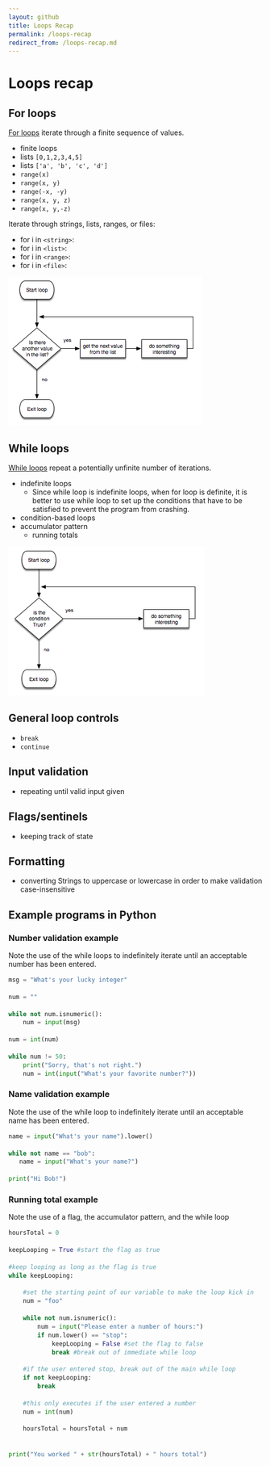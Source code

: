 ```yaml
---
layout: github
title: Loops Recap
permalink: /loops-recap
redirect_from: /loops-recap.md
---
```


# Loops recap

## For loops

[For loops](loops-for.md) iterate through a finite sequence of values.

- finite loops
- lists `[0,1,2,3,4,5]`
- lists `['a', 'b', 'c', 'd']`
- `range(x)`
- `range(x, y)`
- `range(-x, -y)`
- `range(x, y, z)`
- `range(x, y,-z)`

Iterate through strings, lists, ranges, or files:

- for i in `<string>`:
- for i in `<list>`:
- for i in `<range>`:
- for i in `<file>`:

![For loop flow chart](./content/images/loops/For_loops_in_Python_flow_chart.png "For_loops_in_Python_flow_chart.png")

## While loops

[While loops](loops-while.md) repeat a potentially unfinite number of iterations.

- indefinite loops
  - Since while loop is indefinite loops, when for loop is definite, it is better to use while loop to set up the conditions that have to be satisfied to prevent the program from crashing.
- condition-based loops
- accumulator pattern
  - running totals

![While loop flow chart](./content/images/loops/While_loop_flow_chart.png "While_loop_flow_chart.png")

## General loop controls

- `break`
- `continue`

## Input validation

- repeating until valid input given

## Flags/sentinels

- keeping track of state

## Formatting

- converting Strings to uppercase or lowercase in order to make validation case-insensitive

## Example programs in Python

### Number validation example

Note the use of the while loops to indefinitely iterate until an acceptable number has been entered.

```python
msg = "What's your lucky integer"

num = ""

while not num.isnumeric():
    num = input(msg)

num = int(num)

while num != 50:
    print("Sorry, that's not right.")
    num = int(input("What's your favorite number?"))
```

### Name validation example

Note the use of the while loop to indefinitely iterate until an
acceptable name has been entered.

```python
name = input("What's your name").lower()

while not name == "bob":
   name = input("What's your name?")

print("Hi Bob!")
```

### Running total example

Note the use of a flag, the accumulator pattern, and the while loop

```python
hoursTotal = 0

keepLooping = True #start the flag as true

#keep looping as long as the flag is true
while keepLooping:

    #set the starting point of our variable to make the loop kick in
    num = "foo"

    while not num.isnumeric():
        num = input("Please enter a number of hours:")
        if num.lower() == "stop":
            keepLooping = False #set the flag to false
            break #break out of immediate while loop

    #if the user entered stop, break out of the main while loop
    if not keepLooping:
        break

    #this only executes if the user entered a number
    num = int(num)

    hoursTotal = hoursTotal + num


print("You worked " + str(hoursTotal) + " hours total")
```
